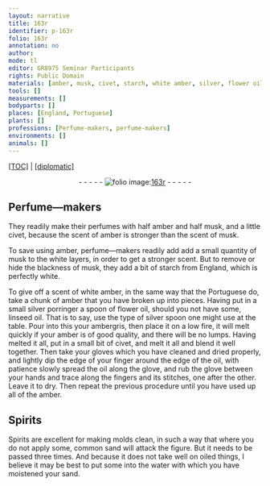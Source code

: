 ```yaml
---
layout: narrative
title: 163r
identifier: p-163r
folio: 163r
annotation: no
author:
mode: tl
editor: GR8975 Seminar Participants
rights: Public Domain
materials: [amber, musk, civet, starch, white amber, silver, flower oil, linseed oil, ambergris, oil, Spirits, water]
tools: []
measurements: []
bodyparts: []
places: [England, Portuguese]
plants: []
professions: [Perfume-makers, perfume-makers]
environments: []
animals: []
---
```


<p><a href="{{ site.baseurl }}/translation/" target="_blank">[TOC]</a> | <a href="{{ site.baseurl }}/texts/p-163r_tc/">[diplomatic]</a></p><div class="folio" align="center">- - - - - <a href="http://gallica.bnf.fr/ark:/12148/btv1b10500001g/f331.image" target="_blank"><img src="https://cu-mkp.github.io/2017-workshop-edition/assets/photo-icon.png" alt="folio image: " style="display:inline-block; margin-bottom:-3px;"/>163r</a> - - - - - </div>  
  

## <span class="pro">Perfume—makers</span>

 
They readily make their perfumes with half <span class="m">amber</span> and half <span class="m">musk</span>, and a little <span class="m">civet</span>, because the scent of <span class="m">amber</span> is stronger than the scent of <span class="m">musk</span>.
 
To save using <span class="m">amber</span>, <span class="pro">perfume—makers</span> readily add add a small quantity of <span class="m">musk</span> to the white layers, in order to get a stronger scent. But to remove or hide the blackness of <span class="m">musk</span>, they add a bit of <span class="m">starch</span> from <span class="pl">England</span>, which is perfectly white.
 
To give off a scent of <span class="m">white amber</span>, in the same way that the <span class="pl">Portuguese</span> do, take a chunk of <span class="m">amber</span> that you have broken up into pieces. Having put in a small <span class="m">silver</span> porringer a spoon of <span class="m">flower oil</span>, should you not have some, <span class="m">linseed oil</span>. That is to say, use the type of <span class="m">silver</span> spoon one might use at the table. Pour into this your <span class="m">ambergris</span>, then place it on a low fire, it will melt quickly if your <span class="m">amber</span> is of good quality, and there will be no lumps. Having melted it all, put in a small bit of <span class="m">civet</span>, and melt it all and blend it well together. Then take your gloves which you have cleaned and dried properly, and lightly dip the edge of your finger around the edge of the <span class="m">oil</span>, with patience slowly spread the <span class="m">oil</span> along the glove, and rub the glove between your hands and trace along the fingers and its stitches, one after the other. Leave it to dry. Then repeat the previous procedure until you have used up all of the <span class="m">amber</span>.
 
 
  

## <span class="m">Spirits</span>

 
<span class="m">Spirits</span> are excellent for making molds clean, in such a way that where you do not apply some, common sand will attack the figure. But it needs to be passed three times. And because it does not take well on oiled things, I believe it may be best to put some into the <span class="m">water</span> with which you have moistened your sand.
 
